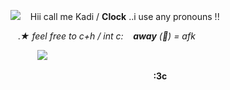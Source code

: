 ![](https://pixelbank.neocities.org/decome/kitties/40ea9b02.gif)  ︎︎ ︎︎︎ ︎︎ ︎︎Hii call me Kadi / **Clock** ..i use any pronouns !! ︎︎︎
︎ ︎︎ ︎︎ ︎︎ ︎︎ ︎︎

︎ ︎︎ ︎︎ ︎︎.*★ feel free to c+h / int c: ︎ ︎︎ ︎︎ ︎︎**away** (🌙) = afk*

︎ ︎︎ ︎︎ ︎︎ ︎︎ ︎︎︎︎ ︎︎ ︎︎ ︎︎ ︎︎ ︎︎︎ ![](https://i.pinimg.com/736x/c8/cd/6b/c8cd6b9bedc1df4829a78e7ee4428c0f.jpg)

 ︎︎ ︎︎ ︎︎ ︎︎ ︎︎ ︎︎︎ ︎︎ ︎︎ ︎︎ ︎︎ ︎︎︎︎ ︎︎ ︎︎ ︎︎ ︎︎︎ ︎︎ ︎︎ ︎︎ ︎︎ ︎︎ ︎︎ ︎︎ ︎︎︎ ︎︎ ︎︎ ︎︎ ︎︎ ︎︎ ︎︎ ︎︎ ︎︎ ︎︎ ︎︎
 ︎︎ ︎︎ ︎︎ ︎︎ ︎︎ ︎︎︎ ︎︎ ︎︎ ︎︎ ︎︎ ︎︎︎︎ ︎︎ ︎︎ ︎︎ ︎︎︎ ︎︎ ︎︎ ︎︎ ︎︎ ︎︎︎ ︎︎ ︎︎ ︎︎ ︎︎ ︎︎ **:3c**

︎ ︎︎ ︎︎ ︎︎ ︎︎ ︎︎︎
